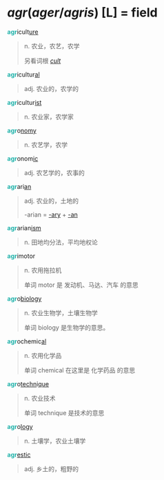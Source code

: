 # _agr_(_ager_/_agris_) [L] = field

<b style="color: #20B2AA;">agr</b>icult[ure](-ure.md)
> n. 农业，农艺，农学
>
> 另看词根 [_cult_](_cult_.md)

<b style="color: #20B2AA;">agr</b>icultur[al](-al.md)
> adj. 农业的，农学的

<b style="color: #20B2AA;">agr</b>icultur[ist](-ist.md)
> n. 农业家，农学家

<b style="color: #20B2AA;">agr</b>o[nomy](-nomy.md)
> n. 农艺学，农学

<b style="color: #20B2AA;">agr</b>onom[ic](-ic.md)
> adj. 农艺学的，农事的

<b style="color: #20B2AA;">agr</b>ari[an](-an.1.md)
> adj. 农业的，土地的
>
> -arian = [-ary](-ary.md) + [-an](-an.1.md)

<b style="color: #20B2AA;">agr</b>arian[ism](-ism.md)
> n. 田地均分法，平均地权论

<b style="color: #20B2AA;">agr</b>imotor
> n. 农用拖拉机
>
> 单词 motor 是 发动机、马达、汽车 的意思

<b style="color: #20B2AA;">agr</b>o[bio](_bi_.md)[logy](-logy.md)
> n. 农业生物学，土壤生物学
>
> 单词 biology 是生物学的意思。

<b style="color: #20B2AA;">agr</b>ochemic[al](-al.md)
> n. 农用化学品
>
> 单词 chemical 在这里是 化学药品 的意思

<b style="color: #20B2AA;">agr</b>o[techn](_techn_.md)i[que](-que.md)
> n. 农业技术
>
> 单词 technique 是技术的意思

<b style="color: #20B2AA;">agr</b>o[logy](-logy.md)
> n. 土壤学，农业土壤学

<b style="color: #20B2AA;">agr</b>[estic](-estic.md)
> adj. 乡土的，粗野的